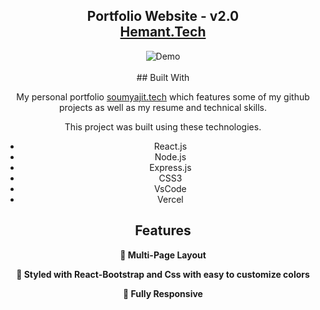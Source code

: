<h2 align="center">
  Portfolio Website - v2.0<br/>
  <a href="https://portfolio-ojmxeyz70-hemant-chaudharys-projects-335e50d9.vercel.app/" target="_blank">Hemant.Tech</a>
</h2>
<div align="center">
  <img alt="Demo" src="./Images/readme-img1.png" />
</div>

<br/>

<center>
## Built With

My personal portfolio <a href="https://soumyajit.vercel.app/" target="_blank">soumyajit.tech</a> which features some of my github projects as well as my resume and technical skills.<br/>

This project was built using these technologies.

- React.js
- Node.js
- Express.js
- CSS3
- VsCode
- Vercel

## Features

**📖 Multi-Page Layout**

**🎨 Styled with React-Bootstrap and Css with easy to customize colors**

**📱 Fully Responsive**

